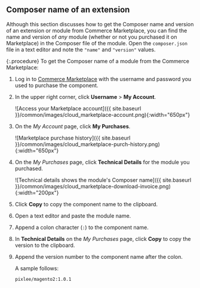 ## Composer name of an extension

Although this section discusses how to get the Composer name and version of an extension or module from Commerce Marketplace, you can find the name and version of *any* module (whether or not you purchased it on Marketplace) in the Composer file of the module. Open the `composer.json` file in a text editor and note the `"name"` and `"version"` values.

{:.procedure}
To get the Composer name of a module from the Commerce Marketplace:

1. Log in to [Commerce Marketplace](https://marketplace.magento.com) with the username and password you used to purchase the component.

1. In the upper right corner, click **Username** > **My Account**.

   ![Access your Marketplace account]({{ site.baseurl }}/common/images/cloud_marketplace-account.png){:width="650px"}

1. On the _My Account_ page, click **My Purchases**.

   ![Marketplace purchase history]({{ site.baseurl }}/common/images/cloud_marketplace-purch-history.png){:width="650px"}

1. On the _My Purchases_ page, click **Technical Details** for the module you purchased.

   ![Technical details shows the module's Composer name]({{ site.baseurl }}/common/images/cloud_marketplace-download-invoice.png){:width="200px"}

1. Click **Copy** to copy the component name to the clipboard.

1. Open a text editor and paste the module name.

1. Append a colon character (`:`) to the component name.

1. In **Technical Details** on the _My Purchases_ page, click **Copy** to copy the version to the clipboard.

1. Append the version number to the component name after the colon.

   A sample follows:

   ```text
   pixlee/magento2:1.0.1
   ```